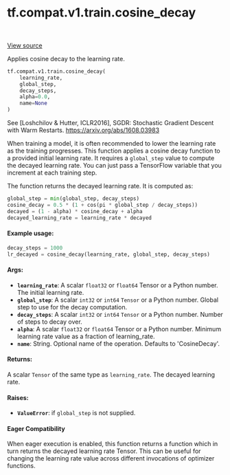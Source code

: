 <div itemscope itemtype="http://developers.google.com/ReferenceObject">
<meta itemprop="name" content="tf.compat.v1.train.cosine_decay" />
<meta itemprop="path" content="Stable" />
</div>

# tf.compat.v1.train.cosine_decay

<!-- Insert buttons -->

<table class="tfo-notebook-buttons tfo-api" align="left">
</table>

<a target="_blank" href="/code/stable/tensorflow/python/training/learning_rate_decay.py">View source</a>



<!-- Start diff -->
Applies cosine decay to the learning rate.

``` python
tf.compat.v1.train.cosine_decay(
    learning_rate,
    global_step,
    decay_steps,
    alpha=0.0,
    name=None
)
```



<!-- Placeholder for "Used in" -->

See [Loshchilov & Hutter, ICLR2016], SGDR: Stochastic Gradient Descent
with Warm Restarts. https://arxiv.org/abs/1608.03983

When training a model, it is often recommended to lower the learning rate as
the training progresses.  This function applies a cosine decay function
to a provided initial learning rate.  It requires a `global_step` value to
compute the decayed learning rate.  You can just pass a TensorFlow variable
that you increment at each training step.

The function returns the decayed learning rate.  It is computed as:
```python
global_step = min(global_step, decay_steps)
cosine_decay = 0.5 * (1 + cos(pi * global_step / decay_steps))
decayed = (1 - alpha) * cosine_decay + alpha
decayed_learning_rate = learning_rate * decayed
```

#### Example usage:


```python
decay_steps = 1000
lr_decayed = cosine_decay(learning_rate, global_step, decay_steps)
```

#### Args:


* <b>`learning_rate`</b>: A scalar `float32` or `float64` Tensor or a Python number.
  The initial learning rate.
* <b>`global_step`</b>: A scalar `int32` or `int64` `Tensor` or a Python number. Global
  step to use for the decay computation.
* <b>`decay_steps`</b>: A scalar `int32` or `int64` `Tensor` or a Python number. Number
  of steps to decay over.
* <b>`alpha`</b>: A scalar `float32` or `float64` Tensor or a Python number. Minimum
  learning rate value as a fraction of learning_rate.
* <b>`name`</b>: String. Optional name of the operation.  Defaults to 'CosineDecay'.


#### Returns:

A scalar `Tensor` of the same type as `learning_rate`.  The decayed
learning rate.


#### Raises:


* <b>`ValueError`</b>: if `global_step` is not supplied.



#### Eager Compatibility
When eager execution is enabled, this function returns a function which in
turn returns the decayed learning rate Tensor. This can be useful for changing
the learning rate value across different invocations of optimizer functions.

